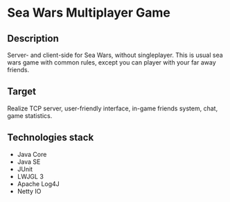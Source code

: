 # Sea Wars Multiplayer Game

## Description
Server- and client-side for Sea Wars, without singleplayer. This is usual sea wars game with common rules, except you can player with your far away friends. 

## Target
Realize TCP server, user-friendly interface, in-game friends system, chat, game statistics.

## Technologies stack
 - Java Core
 - Java SE
 - JUnit
 - LWJGL 3
 - Apache Log4J
 - Netty IO
